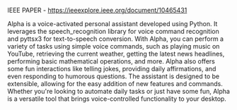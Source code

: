 IEEE PAPER - https://ieeexplore.ieee.org/document/10465431




Alpha is a voice-activated personal assistant developed using Python. It leverages the speech_recognition library for voice command recognition and pyttsx3 for text-to-speech conversion. With Alpha, you can perform a variety of tasks using simple voice commands, such as playing music on YouTube, retrieving the current weather, getting the latest news headlines, performing basic mathematical operations, and more. Alpha also offers some fun interactions like telling jokes, providing daily affirmations, and even responding to humorous questions. The assistant is designed to be extensible, allowing for the easy addition of new features and commands. Whether you're looking to automate daily tasks or just have some fun, Alpha is a versatile tool that brings voice-controlled functionality to your desktop.
